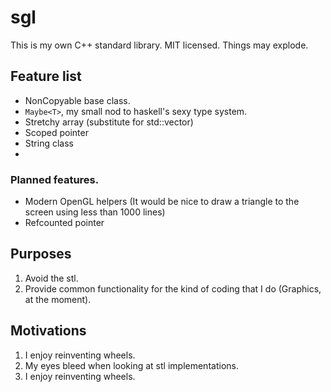 sgl
===

This is my own C++ standard library. MIT licensed. Things may explode.

Feature list
------------
* NonCopyable base class.
* `Maybe<T>`, my small nod to haskell's sexy type system.
* Stretchy array (substitute for std::vector)
* Scoped pointer
* String class
* 
### Planned features.

* Modern OpenGL helpers (It would be nice to draw a triangle to the screen using less than 1000 lines)
* Refcounted pointer

Purposes
--------
1. Avoid the stl.
2. Provide common functionality for the kind of coding that I do (Graphics, at the moment).

Motivations
-----------
1. I enjoy reinventing wheels.
2. My eyes bleed when looking at stl implementations.
3. I enjoy reinventing wheels.

